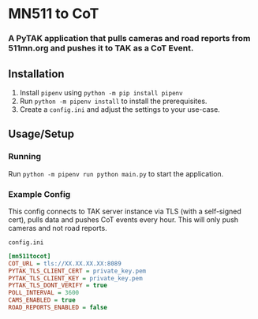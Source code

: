 # MN511 to CoT
### A PyTAK application that pulls cameras and road reports from 511mn.org and pushes it to TAK as a CoT Event.


## Installation

1. Install `pipenv` using `python -m pip install pipenv`
2. Run `python -m pipenv install` to install the prerequisites.
3. Create a `config.ini` and adjust the settings to your use-case.

## Usage/Setup

### Running

Run `python -m pipenv run python main.py` to start the application.

### Example Config
This config connects to TAK server instance via TLS (with a self-signed cert), pulls data and pushes CoT events every hour. This will only push cameras and not road reports.

`config.ini`
```ini
[mn511tocot]
COT_URL = tls://XX.XX.XX.XX:8089
PYTAK_TLS_CLIENT_CERT = private_key.pem
PYTAK_TLS_CLIENT_KEY = private_key.pem
PYTAK_TLS_DONT_VERIFY = true
POLL_INTERVAL = 3600
CAMS_ENABLED = true
ROAD_REPORTS_ENABLED = false
```

